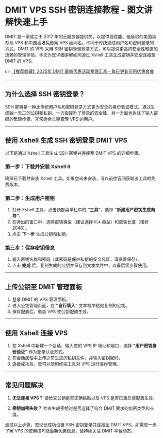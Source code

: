 # DMIT VPS SSH 密钥连接教程 - 图文讲解快速上手

DMIT 是一家成立于 2017 年的云服务器提供商，以提供高性能、低延迟的美国洛杉矶 VPS 和中国香港免备案 VPS 而闻名。不同于传统通过用户名和密码登录的方式，DMIT 的 VPS 采用 SSH 密钥管理登录方式，可以提供更高的安全性和更加流畅的管理体验。本文为您详细讲解如何通过 Xshell 工具生成密钥并安全连接至 DMIT 的 VPS。

👉 [【推荐收藏】2025年 DMIT 最新优惠活动整理汇总 - 每日更新可用优惠套餐](https://bit.ly/dmit_coupon)

---

## 为什么选择 SSH 密钥登录？

SSH 密钥是一种比传统用户名和密码登录方式更为安全的身份验证模式。通过生成独一无二的公钥和私钥，一方面提升了登录的安全性，另一方面也免除了输入密码的繁琐步骤，非常适合长期管理 VPS 的用户。

---

## 使用 Xshell 生成 SSH 密钥登录 DMIT VPS

以下是通过 Xshell 工具生成 SSH 密钥并连接至 DMIT VPS 的详细步骤。

### 第一步：下载并安装 Xshell 6
确保已下载并安装 Xshell 工具。如果您尚未安装，可以前往官网获取该工具的免费版本。

### 第二步：生成用户密钥
1. 打开 Xshell 工具，点击顶部菜单栏中的 **“工具”**，选择 **“新建用户密钥生成向导”**。
2. 在弹出的窗口中，选择密钥类型（建议选择 `RSA` 类型）和密钥长度（推荐 2048）。
3. 点击 **下一步** 生成公钥和私钥。

### 第三步：保存密钥信息
1. 输入密钥名称和密码（此密码是保护私钥的安全凭证，请妥善保存）。
2. 点击 **完成** 后，复制生成的公钥并保存到文本文件中，以备后续步骤使用。

---

## 上传公钥至 DMIT 管理面板

1. 登录 DMIT 的 VPS 管理面板。
2. 进入公钥管理页面，在 **“自行填入”** 文本框中粘贴复制的公钥。
3. 保存配置后，重启 VPS 使公钥配置生效。

---

## 使用 Xshell 连接 VPS

1. 在 Xshell 中新建一个会话，输入您的 VPS IP 地址和端口，选择 **“用户密钥身份验证”** 作为登录认证方式。
2. 在会话属性中上传之前生成的私钥文件，并输入密钥密码。
3. 连接成功后，您可以使用终端工具对 VPS 进行操作管理。

---

## 常见问题解决

1. **无法连接 VPS？**
   请检查公钥是否正确粘贴以及 VPS 是否已重启使配置生效。

2. **密钥加密失败？**
   检查生成密钥时是否选择了符合 DMIT 要求的加密类型和长度。

通过以上步骤，您现已成功设置 SSH 密钥登录并连接至 DMIT VPS。如需进一步了解 VPS 的使用技巧及最新优惠信息，请持续关注 DMIT 平台动态。